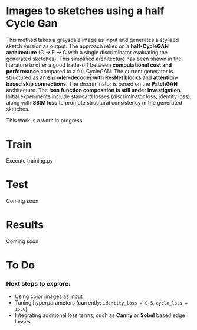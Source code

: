# Images to sketches using a half Cycle Gan

This method takes a grayscale image as input and generates a stylized sketch version as output. The approach relies on a **half-CycleGAN architecture** (G → F → G with a single discriminator evaluating the generated sketches). This simplified architecture has been shown in the literature to offer a good trade-off between **computational cost and performance** compared to a full CycleGAN. The current generator is structured as an **encoder–decoder with ResNet blocks** and **attention-based skip connections**. The discriminator is based on the **PatchGAN** architecture.
The **loss function composition is still under investigation**. Initial experiments include standard losses (discriminator loss, identity loss), along with **SSIM loss** to promote structural consistency in the generated sketches.

This work is a work in progress
# Train
Execute training.py
# Test
Coming soon
# Results
Coming soon
# To Do
### Next steps to explore:
- Using color images as input
- Tuning hyperparameters (currently: `identity_loss = 0.5`, `cycle_loss = 15.0`)
- Integrating additional loss terms, such as **Canny** or **Sobel** based edge losses
